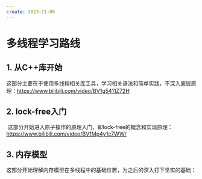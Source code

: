 ```yaml
---
create: 2023-11-06
---
```

# 多线程学习路线

## 1. 从C++库开始

​	这部分主要在于使用多线程相关库工具，学习相关语法和简单实践，不深入底层原理：https://www.bilibili.com/video/BV1g5411Z72H

## 2. lock-free入门

​	这部分开始进入原子操作的原理入门，即lock-free的概念和实现原理：https://www.bilibili.com/video/BV1Mp4y1c7WW/

## 3. 内存模型

​	这部分开始理解内存模型在多线程中的基础位置，为之后的深入打下坚实的基础：